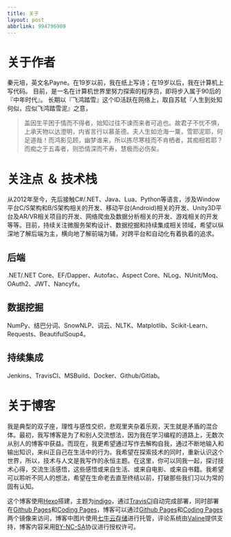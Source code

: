 ```yaml
---
title: 关于
layout: post
abbrlink: 994796909
---
```


# 关于作者
秦元培，英文名Payne。在19岁以前，我在纸上写诗；在19岁以后，我在计算机上写代码。
目前，是一名在计算机世界里努力探索的程序员，即将步入属于90后的『中年时代』。
长期以『飞鸿踏雪』这个ID活跃在网络上，取自苏轼『人生到处知何似，应似飞鸿踏雪泥』之意，
> 盖因生平困于情而不得者，始知过往不谏而来者可追也。故君子不忧不惧，上承天物以达澄明，内省言行以慕圣德。夫人生如沧海一粟，雪耶泥耶，何足道哉！而鸿影见顾，幽梦谁来，所以拣尽寒枝而不肯栖者，其痴相若耶？而痴之于五毒者，则恐情深而不寿，慧极而必伤矣。

# 关注点 ＆ 技术栈
从2012年至今，先后接触C#/.NET、Java、Lua、Python等语言，涉及Window平台C/S架构和B/S架构相关的开发、移动平台(Android)相关的开发、Unity3D平台及AR/VR相关项目的开发、网络爬虫及数据分析相关的开发、游戏相关的开发等等。目前，持续关注微服务架构设计、数据挖掘和持续集成相关领域，希望以纵深地了解后端为主，横向地了解前端为辅，对跨平台和自动化有着执着的追求。
## 后端
.NET/.NET Core、EF/Dapper、Autofac、Aspect Core、NLog、NUnit/Moq、OAuth2、JWT、Nancyfx。
## 数据挖掘
NumPy、结巴分词、SnowNLP、词云、NLTK、Matplotlib、Scikit-Learn、Requests、BeautifulSoup4。
## 持续集成
Jenkins、TravisCI、MSBuild、Docker、Github/Gitlab。

# 关于博客
我是典型的双子座，理性与感性交织，悲观里夹杂着乐观，天生就是矛盾的混合体。最初，我写博客是为了和别人交流想法，因为我在学习编程的道路上，无数次从别人的博客中获益。而现在，我更希望通过写作去解构自我，通过不断地输入和输出知识，来纠正自己在生活中的行为。我希望在探索技术的同时，重新认识这个世界，所以，技术与人文是我写作的永恒主题。在这里，你可以同我一起，探讨技术心得，交流生活感悟，这些感悟或来自生活、或来自电影、或来自书籍。我希望可以聆听不同人的想法，希望在生命老去直至终结以前，打破那些我们习以为常的固有认知。

这个博客使用[Hexo](https://hexo.io/)搭建，主题为[indigo](https://github.com/yscoder/hexo-theme-indigo)，通过[TravisCI](https://www.travis-ci.org/qinyuanpei/qinyuanpei.github.io)自动完成部署，同时部署在[Github Pages](https://pages.github.com/)和[Coding Pages](https://coding.net/v1/pages/)，博客可以通过[Github Pages](https://github.com/qinyuanpei/qinyuanpei.github.io)和[Coding Pages](https://coding.net/u/qinyuanpei/p/qinyuanpei.coding.me)两个镜像来访问，博客中图片使用[七牛云存储](https://portal.qiniu.com/)进行托管，评论系统由[Valine](https://valine.js.org/)提供支持，博客内容采用[BY-NC-SA](https://creativecommons.org/licenses/by-nc-sa/3.0/cn/)协议进行授权许可。

​      





